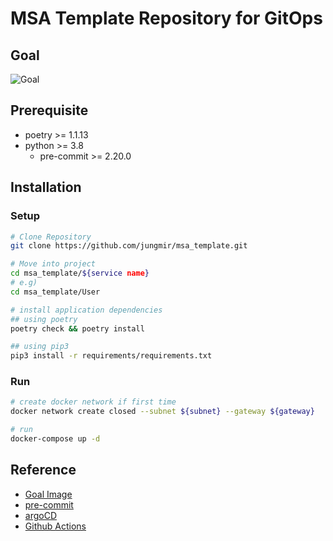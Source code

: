 # MSA Template Repository for GitOps

## Goal

![Goal](https://miro.medium.com/max/700/1*0MpcMgFb4hkcqXtflGSYNQ.png)

## Prerequisite

- poetry >= 1.1.13
- python >= 3.8
  - pre-commit >= 2.20.0

## Installation

### Setup

```Bash
# Clone Repository
git clone https://github.com/jungmir/msa_template.git

# Move into project
cd msa_template/${service name}
# e.g)
cd msa_template/User

# install application dependencies
## using poetry
poetry check && poetry install

## using pip3
pip3 install -r requirements/requirements.txt
```

### Run

```Bash
# create docker network if first time
docker network create closed --subnet ${subnet} --gateway ${gateway}

# run
docker-compose up -d
```

## Reference

- [Goal Image](https://blog.argoproj.io/introducing-argo-cd-declarative-continuous-delivery-for-kubernetes-da2a73a780cd)
- [pre-commit](https://pre-commit.com/)
- [argoCD](https://argo-cd.readthedocs.io/en/stable/)
- [Github Actions](https://github.com/features/actions)
